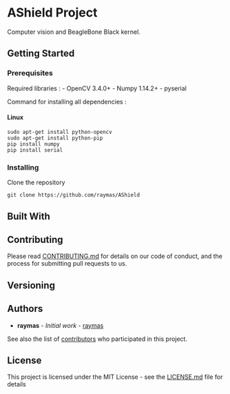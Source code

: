 # AShield Project

Computer vision and BeagleBone Black kernel.

## Getting Started


### Prerequisites

Required libraries :
    - OpenCV 3.4.0+
    - Numpy 1.14.2+
    - pyserial

Command for installing all dependencies :

#### Linux

```
sudo apt-get install python-opencv
sudo apt-get install python-pip
pip install numpy
pip install serial
```

### Installing

Clone the repository
```
git clone https://github.com/raymas/AShield
```

## Built With

## Contributing

Please read [CONTRIBUTING.md](https://gist.github.com/PurpleBooth/b24679402957c63ec426) for details on our code of conduct, and the process for submitting pull requests to us.

## Versioning

## Authors

* **raymas** - *Initial work* - [raymas](https://github.com/raymas)

See also the list of [contributors](https://github.com/raymas/AShield/contributors) who participated in this project.

## License

This project is licensed under the MIT License - see the [LICENSE.md](LICENSE.md) file for details
